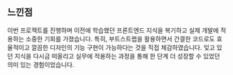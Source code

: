 ## 느낀점

이번 프로젝트를 진행하며 이전에 학습했던 프론트엔드 지식을 복기하고 실제 개발에 적용하는 소중한 기회를 가졌습니다. 특히, 부트스트랩을 활용하면서 간결한 코드로도 효율적이고 깔끔한 디자인의 기능 구현이 가능하다는 것을 직접 체감하였습니다. 잊고 있던 지식을 다시금 떠올리고 실무에 적용하는 과정을 통해 한 단계 더 성장할 수 있었던 의미 있는 경험이었습니다.
